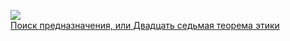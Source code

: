 ![](/books/sf/Борис%20Натанович%20Стругацкий/Поиск%20предназначения,%20или%20Двадцать%20седьмая%20теорема%20этики.jpg)  
[Поиск предназначения, или Двадцать седьмая теорема этики](/books/sf/Борис%20Натанович%20Стругацкий/Поиск%20предназначения,%20или%20Двадцать%20седьмая%20теорема%20этики)